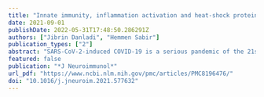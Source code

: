 ```yaml
---
title: "Innate immunity, inflammation activation and heat-shock protein in COVID-19 pathogenesis"
date: 2021-09-01
publishDate: 2022-05-31T17:48:50.286291Z
authors: ["Jibrin Danladi", "Hemmen Sabir"]
publication_types: ["2"]
abstract: "SARS-CoV-2-induced COVID-19 is a serious pandemic of the 21st century, which has caused a devastating loss of lives and a global economic catastrophe. A successful vaccine against SARS-CoV-2 has suffered a delay due to lack of substantial knowledge about its mechanisms of action. Understanding the innate immune system against SARS-CoV-2 and the role of heat shock proteins' (HSP) inhibiting and resolution of inflammatory pathways may provide information to the low SARS-CoV-2 mortality rates in Africa. In addition, bats being a host to different viruses, including SARS-CoV-2 possess a well specialized IFN-innate antiviral inflammatory response, showing no signs of disease or pro-inflammatory cytokine storm. We discuss the molecular pathways in COVID-19 with a focus on innate immunity, inflammation, HSP responses, and suggest appropriate candidates for therapeutic targets and The contribution of the innate immune system to the efficacy of mRNA or vector based Corona immunizations."
featured: false
publication: "*J Neuroimmunol*"
url_pdf: "https://www.ncbi.nlm.nih.gov/pmc/articles/PMC8196476/"
doi: "10.1016/j.jneuroim.2021.577632"
---
```


